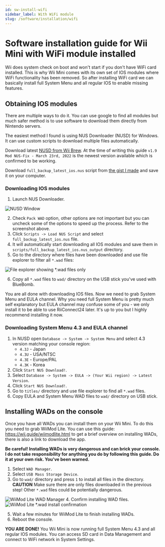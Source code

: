 ```yaml
---
id: sw-install-wifi
sidebar_label: With WiFi module
slug: /software/installation/wifi
---
```


# Software installation guide for Wii Mini with WiFi module installed
Wii does system check on boot and won't start if you don't have WiFi card installed. This is why Wii Mini comes with its own set of IOS modules where WiFi functionality has been removed. So after installing WiFi card we can basically install full System Menu and all regular IOS to enable missing features.

## Obtaining IOS modules
There are multiple ways to do it. You can use google to find all modules but much safer method is to use software to download them directly from Nintendo servers.

The easiest method I found is using NUS Downloader (NUSD) for Windows. It can use custom scripts to download multiple files automatically.

Download latest [NUSD from Wii Brew](https://wiibrew.org/wiki/NUS_Downloader). At the time of writing this guide `v1.9 Mod NUS-Fix - March 23rd, 2022` is the newest version available which is confirmed to be working.

Download `full_backup_latest_ios.nus` script from [the gist I made](https://gist.github.com/webhdx/feaf69d94111680cfe54a3e818fbe763) and save it on your computer.

### Downloading IOS modules
1. Launch NUS Downloader.

![NUSD Window](https://raw.githubusercontent.com/wiki/webhdx/WiiMini-SDRST/images/NUSD_Window.jpg)

2. Check `Pack WAD` option, other options are not important but you can uncheck some of the options to speed up the process. Refer to the screenshot above.
3. Click `Scripts -> Load NUS Script` and select `full_backup_latest_ios.nus` file.
4. It will automatically start downloading all IOS modules and save them in `scripts/full_backup_latest_ios.nus_output` directory.
5. Go to the directory where files have been downloaded and use file explorer to filter all `*.wad` files:

![File explorer showing *.wad files only](https://raw.githubusercontent.com/wiki/webhdx/WiiMini-SDRST/images/FileExplorer_WADs.jpg)

6. Copy all `*.wad` files to `wad/` directory on the USB stick you've used with BlueBomb.

You are all done with downloading IOS files. Now we need to grab System Menu and EULA channel. Why you need full System Menu is pretty much self explanatory but EULA channel may confuse some of you - we only install it to be able to use RiiConnect24 later. It's up to you but I highly recommend installing it now.

### Downloading System Menu 4.3 and EULA channel
1. In NUSD open `Database -> System -> System Menu` and select 4.3 version matching your console region:
    * `4.3J` - Japan
    * `4.3U` - USA/NTSC
    * `4.3E` - Europe/PAL
    * `4.3K` - Korea
2. Click `Start NUS Download!`.
3. Select `Database -> System -> EULA -> (Your Wii region) -> Latest Version`.
4. Click `Start NUS Download!`.
5. Go to `titles/` directory and use file explorer to find all `*.wad` files.
6. Copy EULA and System Menu WAD files to `wad/` directory on USB stick.

## Installing WADs on the console
Once you have all WADs you can install them on your Wii Mini. To do this you need to grab WiiMod Lite. You can use this guide: https://wii.guide/wiimodlite.html to get a brief overview on installing WADs, there is also a link to download the app.

**Be careful! Installing WADs is very dangerous and can brick your console. I do not take responsibility for anything you do by following this guide. Do it at your own risk. You've been warned.**

1. Select `WAD Manager`.
2. Select `USB Mass Storage Device`.
3. Go to `wad/` directory and press `1` to install all files in the directory. **CAUTION** Make sure there are only files downloaded in the previous step! Other `*.wad` files could be potentially dangerous.

![WiiMod Lite WAD Manager](https://raw.githubusercontent.com/wiki/webhdx/WiiMini-SDRST/images/WiiModLite_WADs.jpg)
4. Confirm installing WAD files.
![WiiMod Lite *.wad install confirmation](https://raw.githubusercontent.com/wiki/webhdx/WiiMini-SDRST/images/WiiModLite_InstallConfirm.jpg)

5. Wait a few minutes for WiiMod Lite to finish installing WADs.
6. Reboot the console.

**YOU ARE DONE!** You Wii Mini is now running full System Menu 4.3 and all regular IOS modules. You can access SD card in Data Management and connect to WiFi network in System Settings.
